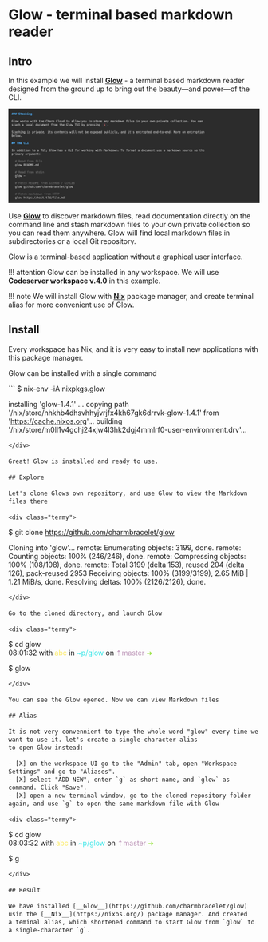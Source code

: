 # Glow - terminal based markdown reader

## Intro 

In this example we will install [__Glow__](https://github.com/charmbracelet/glow) - a terminal based markdown reader 
designed from the ground up to bring out the beauty—and power—of the CLI.   

![glow](img/glow.jpg)

Use [__Glow__](https://github.com/charmbracelet/glow) to discover markdown files, read documentation directly on the command 
line and stash markdown files to your own private collection so you can read them anywhere. Glow will find local markdown files 
in subdirectories or a local Git repository.

Glow is a terminal-based application without a graphical user interface.  

!!! attention 
    Glow can be installed in any workspace. We will use __Codeserver workspace v.4.0__ in this example.

!!! note
    We will install Glow with [__Nix__](https://nixos.org/) package manager, and create terminal alias for more convenient use of Glow.   

## Install

Every workspace has Nix, and it is very easy to install new applications with this package manager.  

Glow can be installed with a single command 

<div class="termy">
```
$ nix-env -iA nixpkgs.glow

installing 'glow-1.4.1'
...
copying path '/nix/store/nhkhb4dhsvhhyjvrjfx4kh67gk6drrvk-glow-1.4.1' from 'https://cache.nixos.org'...
building '/nix/store/m0ll1v4gchj24xjw4l3hk2dgj4mmlrf0-user-environment.drv'...
```
</div>

Great! Glow is installed and ready to use.  

## Explore

Let's clone Glows own repository, and use Glow to view the Markdown files there 

<div class="termy">
```
$ git clone https://github.com/charmbracelet/glow

Cloning into 'glow'...
remote: Enumerating objects: 3199, done.
remote: Counting objects: 100% (246/246), done.
remote: Compressing objects: 100% (108/108), done.
remote: Total 3199 (delta 153), reused 204 (delta 126), pack-reused 2953
Receiving objects: 100% (3199/3199), 2.65 MiB | 1.21 MiB/s, done.
Resolving deltas: 100% (2126/2126), done.
```
</div>

Go to the cloned directory, and launch Glow

<div class="termy">
```
$ cd glow   
08:01:32 with <font color="#FDEB61">abc</font> in <font color="#37E6E8">~p/glow</font> on <font color="#BC94B7">⇡master</font> <font color="#98E242">➜</font>    

$ glow
```
</div>

You can see the Glow opened. Now we can view Markdown files

## Alias

It is not very convennient to type the whole word "glow" every time we want to use it. let's create a single-character alias 
to open Glow instead:  

- [X] on the workspace UI go to the "Admin" tab, open "Workspace Settings" and go to "Aliases".  
- [X] select "ADD NEW", enter `g` as short name, and `glow` as command. Click "Save".  
- [X] open a new terminal window, go to the cloned repository folder again, and use `g` to open the same markdown file with Glow 

<div class="termy">
```
$ cd glow   
08:03:32 with <font color="#FDEB61">abc</font> in <font color="#37E6E8">~p/glow</font> on <font color="#BC94B7">⇡master</font> <font color="#98E242">➜</font>    

$ g
```
</div>

## Result 

We have installed [__Glow__](https://github.com/charmbracelet/glow) usin the [__Nix__](https://nixos.org/) package manager. And created 
a teminal alias, which shortened command to start Glow from `glow` to a single-character `g`.